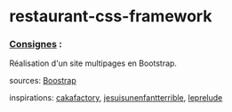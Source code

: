 # restaurant-css-framework

### [Consignes](https://github.com/becodeorg/Swartz-promo-3/blob/master/Parcours/03-Bootstrap/projet.md) : # 
Réalisation d'un site multipages en Bootstrap.


sources: [Boostrap](https://getbootstrap.com/docs/4.0/getting-started/introduction)


inspirations: [cakafactory](https://wrapbootstrap.com/theme/cakefactory-bootstrap-restaurant-theme-WB0T49865), [jesuisunenfantterrible](http://www.jesuisunenfantterrible.com/menu-brunch), [leprelude](http://leprelude.be/fr)




